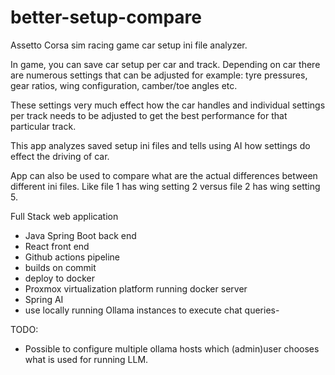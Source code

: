 # better-setup-compare

Assetto Corsa sim racing game car setup ini file analyzer.

In game, you can save car setup per car and track. Depending on car there are numerous settings
that can be adjusted for example: tyre pressures, gear ratios, wing configuration, camber/toe angles etc.

These settings very much effect how the car handles and individual settings per track needs to be adjusted to get the best performance for that particular track.

This app analyzes saved setup ini files and tells using AI how settings do effect the driving of car.

App can also be used to compare what are the actual differences between different ini files. Like file 1 has wing setting 2 versus file 2 has wing setting 5.


Full Stack web application
- Java Spring Boot back end
- React front end
- Github actions pipeline
- builds on commit
- deploy to docker
- Proxmox virtualization platform running docker server
- Spring AI
- use locally running Ollama instances to execute chat queries- 

TODO:
- Possible to configure multiple ollama hosts which (admin)user chooses what is used for running LLM.
